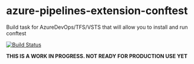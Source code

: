 # azure-pipelines-extension-conftest
Build task for AzureDevOps/TFS/VSTS that will allow you to install and run conftest

[![Build Status](https://dev.azure.com/brittandeyoung/azure-pipelines-extension-conftest/_apis/build/status/brittandeyoung.azure-pipelines-extension-conftest?branchName=master)](https://dev.azure.com/brittandeyoung/azure-pipelines-extension-conftest/_build/latest?definitionId=1&branchName=master)

**THIS IS A WORK IN PROGRESS. NOT READY FOR PRODUCTION USE YET**